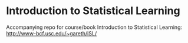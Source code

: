 # Introduction to Statistical Learning
Accompanying repo for course/book Introduction to Statistical Learning: http://www-bcf.usc.edu/~gareth/ISL/
